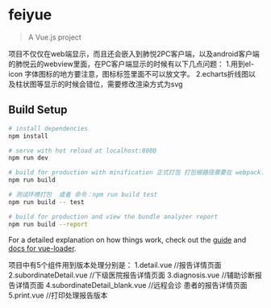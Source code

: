# feiyue

> A Vue.js project

项目不仅仅在web端显示，而且还会嵌入到肺悦2PC客户端，以及android客户端的肺悦云的webview里面，在PC客户端显示的时候有以下几点问题：
1.用到el-icon 字体图标的地方要注意，图标标签里面不可以放文字。
2.echarts折线图以及柱状图等显示的时候会错位，需要修改渲染方式为svg

## Build Setup

``` bash
# install dependencies
npm install

# serve with hot reload at localhost:8080
npm run dev

# build for production with minification 正式打包 打包根路径需要在 webpack.base.conf.js中设置
npm run build

# 测试环境打包  或者 命令：npm run build test
npm run build -- test

# build for production and view the bundle analyzer report
npm run build --report
```

For a detailed explanation on how things work, check out the [guide](http://vuejs-templates.github.io/webpack/) and [docs for vue-loader](http://vuejs.github.io/vue-loader).


项目中有5个组件用到版本处理分别是：
1.detail.vue //报告详情页面
2.subordinateDetail.vue //下级医院报告详情页面
3.diagnosis.vue //辅助诊断报告详情页面
4.subordinateDetail_blank.vue //远程会诊 患者的报告详情页面
5.print.vue //打印处理报告版本
